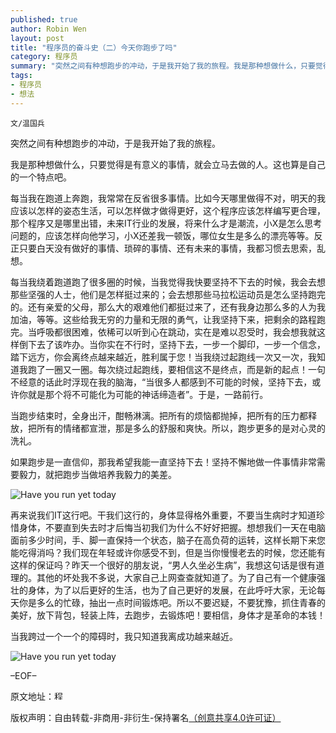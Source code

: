 ```yaml
---
published: true
author: Robin Wen
layout: post
title: "程序员的奋斗史（二）今天你跑步了吗"
category: 程序员
summary: "突然之间有种想跑步的冲动，于是我开始了我的旅程。我是那种想做什么，只要觉得是有意义的事情，就会立马去做的人。这也算是自己的一个特点吧。"
tags: 
- 程序员
- 想法
---
```


`文/温国兵`

突然之间有种想跑步的冲动，于是我开始了我的旅程。

我是那种想做什么，只要觉得是有意义的事情，就会立马去做的人。这也算是自己的一个特点吧。

每当我在跑道上奔跑，我常常在反省很多事情。比如今天哪里做得不对，明天的我应该以怎样的姿态生活，可以怎样做才做得更好，这个程序应该怎样编写更合理，那个程序又是哪里出错，未来IT行业的发展，将来什么才是潮流，小X是怎么思考问题的，应该怎样向他学习，小X还差我一顿饭，哪位女生是多么的漂亮等等。反正只要白天没有做好的事情、琐碎的事情、还有未来的事情，我都习惯去思索，乱想。

每当我绕着跑道跑了很多圈的时候，当我觉得我快要坚持不下去的时候，我会去想那些坚强的人士，他们是怎样挺过来的；会去想那些马拉松运动员是怎么坚持跑完的。还有亲爱的父母，那么大的艰难他们都挺过来了，还有我身边那么多的人为我加油，等等。这些给我无穷的力量和无限的勇气，让我坚持下来，把剩余的路程跑完。当呼吸都很困难，依稀可以听到心在跳动，实在是难以忍受时，我会想我就这样倒下去了该咋办。当你实在不行时，坚持下去，一步一个脚印，一步一个信念，踏下远方，你会离终点越来越近，胜利属于您！当我绕过起跑线一次又一次，我知道我跑了一圈又一圈。每次绕过起跑线，要相信这不是终点，而是新的起点！一句不经意的话此时浮现在我的脑海，“当很多人都感到不可能的时候，坚持下去，或许你就是那个将不可能化为可能的神话缔造者”。于是，一路前行。

当跑步结束时，全身出汗，酣畅淋漓。把所有的烦恼都抛掉，把所有的压力都释放，把所有的情绪都宣泄，那是多么的舒服和爽快。所以，跑步更多的是对心灵的洗礼。

如果跑步是一直信仰，那我希望我能一直坚持下去！坚持不懈地做一件事情非常需要毅力，就把跑步当做培养我毅力的美差。

![Have you run yet today](http://i.imgur.com/CKlCVvp.jpg)

再来说我们IT这行吧。干我们这行的，身体显得格外重要，不要当生病时才知道珍惜身体，不要直到失去时才后悔当初我们为什么不好好把握。想想我们一天在电脑面前多少时间，手、脚一直保持一个状态，脑子在高负荷的运转，这样长期下来您能吃得消吗？我们现在年轻或许你感受不到，但是当你慢慢老去的时候，您还能有这样的保证吗？昨天一个很好的朋友说，“男人久坐必生病”，我想这句话是很有道理的。其他的坏处我不多说，大家自己上网查查就知道了。为了自己有一个健康强壮的身体，为了以后更好的生活，也为了自己更好的发展，在此呼吁大家，无论每天你是多么的忙碌，抽出一点时间锻炼吧。所以不要迟疑，不要犹豫，抓住青春的美好，放下背包，轻装上阵，去跑步，去锻炼吧！要相信，身体才是革命的本钱！

当我跨过一个一个的障碍时，我只知道我离成功越来越近。

![Have you run yet today](http://i.imgur.com/ocDlIKb.jpg)

–EOF–

原文地址：<a href="http://blog.csdn.net/justdb/article/details/7469605" target="_blank"><img src="http://i.imgur.com/BROigUO.jpg" title="程序员的奋斗史（二）今天你跑步了吗" height="16px" width="16px" border="0" alt="程序员的奋斗史（二）今天你跑步了吗" /></a>

版权声明：自由转载-非商用-非衍生-保持署名<a href="http://creativecommons.org/licenses/by-nc-nd/4.0/deed.zh" target="_blank">（创意共享4.0许可证）</a>
